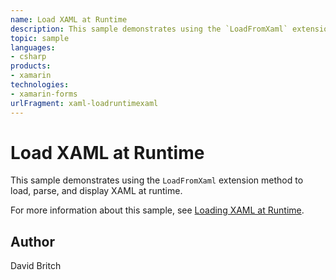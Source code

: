 ```yaml
---
name: Load XAML at Runtime
description: This sample demonstrates using the `LoadFromXaml` extension method to load, parse, and display XAML at runtime.  For more information about this sa...
topic: sample
languages:
- csharp
products:
- xamarin
technologies:
- xamarin-forms
urlFragment: xaml-loadruntimexaml
---
```

Load XAML at Runtime
====================

This sample demonstrates using the `LoadFromXaml` extension method to load, parse, and display XAML at runtime.

For more information about this sample, see [Loading XAML at Runtime](https://docs.microsoft.com/en-gb/xamarin/xamarin-forms/xaml/runtime-load).

Author
------

David Britch
